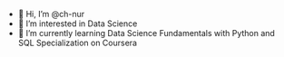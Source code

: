 - 👋 Hi, I’m @ch-nur
- 👀 I’m interested in Data Science
- 🌱 I’m currently learning Data Science Fundamentals with Python and SQL Specialization on Coursera 

